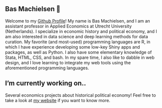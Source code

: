 ## Bas Machielsen 👋

Welcome to my [Github Profile](http://www.github.com/basm92)! My name is Bas Machielsen, and I am an assistant professor in Applied Economics at Utrecht University (Netherlands). I specialize in economic history and political economy, and I am also interested in data science and deep learning methods for data curation. My favorite (and most-used) programming languages are R, in which I have experience developing some low-key Shiny apps and packages, as well as Python. I also have some elementary knowledge of Stata, HTML, CSS, and bash. In my spare time, I also like to dabble in web design, and I love learning to integrate my web tools using the aforementioned programming languages. 

## I’m currently working on..

Several economics projects about historical political economy! Feel free to take a look at [my website](http://bas-m.netlify.app) if you want to know more.

